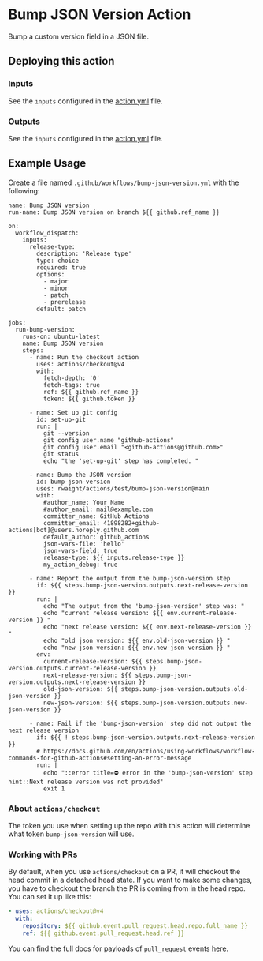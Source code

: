 # Bump JSON Version Action

Bump a custom version field in a JSON file.

## Deploying this action

### Inputs

See the `inputs` configured in the [action.yml](action.yml) file.

### Outputs

See the `inputs` configured in the [action.yml](action.yml) file.


## Example Usage

Create a file named `.github/workflows/bump-json-version.yml` with the following:
```
name: Bump JSON version
run-name: Bump JSON version on branch ${{ github.ref_name }}

on:
  workflow_dispatch:
    inputs:
      release-type:
        description: 'Release type'
        type: choice
        required: true
        options:
          - major
          - minor
          - patch
          - prerelease
        default: patch

jobs:
  run-bump-version:
    runs-on: ubuntu-latest
    name: Bump JSON version
    steps:
      - name: Run the checkout action
        uses: actions/checkout@v4
        with:
          fetch-depth: '0'
          fetch-tags: true
          ref: ${{ github.ref_name }}
          token: ${{ github.token }}

      - name: Set up git config
        id: set-up-git
        run: |
          git --version
          git config user.name "github-actions"
          git config user.email "<github-actions@github.com>"
          git status
          echo "the 'set-up-git' step has completed. "

      - name: Bump the JSON version
        id: bump-json-version
        uses: rwaight/actions/test/bump-json-version@main
        with:
          #author_name: Your Name
          #author_email: mail@example.com
          committer_name: GitHub Actions
          committer_email: 41898282+github-actions[bot]@users.noreply.github.com
          default_author: github_actions
          json-vars-file: 'hello'
          json-vars-field: true
          release-type: ${{ inputs.release-type }}
          my_action_debug: true

      - name: Report the output from the bump-json-version step
        if: ${{ steps.bump-json-version.outputs.next-release-version }}
        run: |
          echo "The output from the 'bump-json-version' step was: "
          echo "current release version: ${{ env.current-release-version }} "
          echo "next release version: ${{ env.next-release-version }} "
          echo "old json version: ${{ env.old-json-version }} "
          echo "new json version: ${{ env.new-json-version }} "
        env:
          current-release-version: ${{ steps.bump-json-version.outputs.current-release-version }}
          next-release-version: ${{ steps.bump-json-version.outputs.next-release-version }}
          old-json-version: ${{ steps.bump-json-version.outputs.old-json-version }}
          new-json-version: ${{ steps.bump-json-version.outputs.new-json-version }}

      - name: Fail if the 'bump-json-version' step did not output the next release version
        if: ${{ ! steps.bump-json-version.outputs.next-release-version }}
        # https://docs.github.com/en/actions/using-workflows/workflow-commands-for-github-actions#setting-an-error-message
        run: |
          echo "::error title=⛔ error in the 'bump-json-version' step hint::Next release version was not provided"
          exit 1

```

### About `actions/checkout`

The token you use when setting up the repo with this action will determine what token `bump-json-version` will use.  

### Working with PRs

By default, when you use `actions/checkout` on a PR, it will checkout the head commit in a detached head state.
If you want to make some changes, you have to checkout the branch the PR is coming from in the head repo.  
You can set it up like this:

```yaml
- uses: actions/checkout@v4
  with:
    repository: ${{ github.event.pull_request.head.repo.full_name }}
    ref: ${{ github.event.pull_request.head.ref }}
```

You can find the full docs for payloads of `pull_request` events [here](https://docs.github.com/en/developers/webhooks-and-events/webhooks/webhook-events-and-payloads#webhook-payload-example-32).

